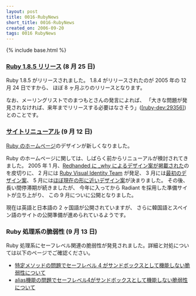 ```yaml
---
layout: post
title: 0016-RubyNews
short_title: 0016-RubyNews
created_on: 2006-09-20
tags: 0016 RubyNews
---
```

{% include base.html %}


### [Ruby 1.8.5 リリース](http://www.ruby-lang.org/ja/news/2006/08/25/ruby-1-8-5/) (8 月 25 日)

Ruby 1.8.5 がリリースされました。
1.8.4 がリリースされたのが 2005 年の 12 月 24 日ですから、
ほぼ 8 ヶ月ぶりのリリースとなります。

なお、メーリングリストでのまつもとさんの発言によれば、
「大きな問題が発見されなければ、来年までリリースする必要はなさそう」([[ruby-dev:29356]](http://blade.nagaokaut.ac.jp/cgi-bin/scat.rb/ruby/ruby-dev/29356)) とのことです。

### [サイトリニューアル](http://www.ruby-lang.org/ja/news/2006/09/12/site-renewal/) (9 月 12 日)

[Ruby のホームページ](http://www.ruby-lang.org/ja/)のデザインが新しくなりました。

Ruby のホームページに関しては、しばらく前からリニューアルが検討されてきました。
2005 年 1 月、[Redhanded に _why によるデザイン案が掲載された](http://redhanded.hobix.com/cult/rubyorgMockup.html)のを皮切りに、
2 月には [Ruby Visual Identity Team](http://vit.rubyforge.org/wiki/wiki.pl) が発足、
3 月には[最初のデザイン案](http://redhanded.hobix.com/redesign2005/roundOne.html)、
5 月には[ほぼ現在の形に近いデザイン案](http://redhanded.hobix.com/redesign2005/roundTwo.html)が決まりました。
その後、長い間停滞期が続きましたが、
今年に入ってから Radiant を採用した準備サイトが立ち上がり、
この 9 月についに公開となりました。

現在は英語と日本語の 2 ヶ国語が公開されていますが、
さらに韓国語とスペイン語のサイトの公開準備が進められているようです。

### Ruby 処理系の脆弱性 (9 月 13 日)

Ruby 処理系にセーフレベル関連の脆弱性が発見されました。詳細と対処については以下のページでご確認ください。

* [特定メソッドの問題でセーフレベル 4 がサンドボックスとして機能しない脆弱性について](http://www.ruby-lang.org/ja/news/2006/09/13/JVN13947696/)
* [alias機能の問題でセーフレベル4がサンドボックスとして機能しない脆弱性について](http://www.ruby-lang.org/ja/news/2006/09/13/JVN83768862/)



